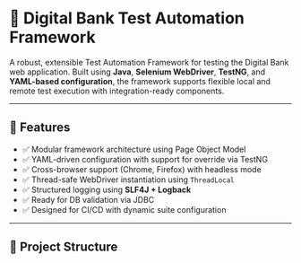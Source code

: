 # 🏦 Digital Bank Test Automation Framework

A robust, extensible Test Automation Framework for testing the Digital Bank web application. Built using **Java**, **Selenium WebDriver**, **TestNG**, and **YAML-based configuration**, the framework supports flexible local and remote test execution with integration-ready components.

---

## 🚀 Features

- ✅ Modular framework architecture using Page Object Model
- ✅ YAML-driven configuration with support for override via TestNG
- ✅ Cross-browser support (Chrome, Firefox) with headless mode
- ✅ Thread-safe WebDriver instantiation using `ThreadLocal`
- ✅ Structured logging using **SLF4J + Logback**
- ✅ Ready for DB validation via JDBC
- ✅ Designed for CI/CD with dynamic suite configuration

---

## 📁 Project Structure

